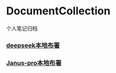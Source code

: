 # DocumentCollection
个人笔记归档
### [deepseek本地布署](/DeepSeek/deepseek-r1:1.5b.md)
### [Janus-pro本地布署](/DeepSeek/Junus-pro.md)